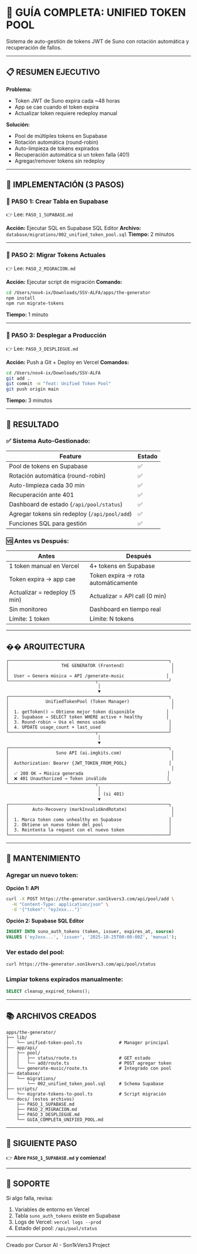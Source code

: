 # 🎯 GUÍA COMPLETA: UNIFIED TOKEN POOL

Sistema de auto-gestión de tokens JWT de Suno con rotación automática y recuperación de fallos.

---

## 📋 RESUMEN EJECUTIVO

**Problema:**
- Token JWT de Suno expira cada ~48 horas
- App se cae cuando el token expira
- Actualizar token requiere redeploy manual

**Solución:**
- Pool de múltiples tokens en Supabase
- Rotación automática (round-robin)
- Auto-limpieza de tokens expirados
- Recuperación automática si un token falla (401)
- Agregar/remover tokens sin redeploy

---

## 🚀 IMPLEMENTACIÓN (3 PASOS)

### 📍 PASO 1: Crear Tabla en Supabase
👉 Lee: `PASO_1_SUPABASE.md`

**Acción:** Ejecutar SQL en Supabase SQL Editor
**Archivo:** `database/migrations/002_unified_token_pool.sql`
**Tiempo:** 2 minutos

---

### 📍 PASO 2: Migrar Tokens Actuales
👉 Lee: `PASO_2_MIGRACION.md`

**Acción:** Ejecutar script de migración
**Comando:**
```bash
cd /Users/nov4-ix/Downloads/SSV-ALFA/apps/the-generator
npm install
npm run migrate-tokens
```
**Tiempo:** 1 minuto

---

### 📍 PASO 3: Desplegar a Producción
👉 Lee: `PASO_3_DESPLIEGUE.md`

**Acción:** Push a Git + Deploy en Vercel
**Comandos:**
```bash
cd /Users/nov4-ix/Downloads/SSV-ALFA
git add .
git commit -m "feat: Unified Token Pool"
git push origin main
```
**Tiempo:** 3 minutos

---

## 🎉 RESULTADO

### ✅ Sistema Auto-Gestionado:

| Feature | Estado |
|---------|--------|
| Pool de tokens en Supabase | ✅ |
| Rotación automática (round-robin) | ✅ |
| Auto-limpieza cada 30 min | ✅ |
| Recuperación ante 401 | ✅ |
| Dashboard de estado (`/api/pool/status`) | ✅ |
| Agregar tokens sin redeploy (`/api/pool/add`) | ✅ |
| Funciones SQL para gestión | ✅ |

### 🆚 Antes vs Después:

| Antes | Después |
|-------|---------|
| 1 token manual en Vercel | 4+ tokens en Supabase |
| Token expira → app cae | Token expira → rota automáticamente |
| Actualizar = redeploy (5 min) | Actualizar = API call (0 min) |
| Sin monitoreo | Dashboard en tiempo real |
| Límite: 1 token | Límite: N tokens |

---

## �� ARQUITECTURA

```
┌─────────────────────────────────────────────────────────────┐
│                    THE GENERATOR (Frontend)                  │
│                                                              │
│  User → Genera música → API /generate-music                │
└─────────────────────────────────┬───────────────────────────┘
                                   │
                                   ▼
┌─────────────────────────────────────────────────────────────┐
│              UnifiedTokenPool (Token Manager)                │
│                                                              │
│  1. getToken() → Obtiene mejor token disponible            │
│  2. Supabase → SELECT token WHERE active + healthy         │
│  3. Round-robin → Usa el menos usado                        │
│  4. UPDATE usage_count + last_used                          │
└─────────────────────────────────┬───────────────────────────┘
                                   │
                                   ▼
┌─────────────────────────────────────────────────────────────┐
│                  Suno API (ai.imgkits.com)                   │
│                                                              │
│  Authorization: Bearer {JWT_TOKEN_FROM_POOL}                │
│                                                              │
│  ✅ 200 OK → Música generada                                │
│  ❌ 401 Unauthorized → Token inválido                       │
└─────────────────────────────────┬───────────────────────────┘
                                   │
                                   │ (si 401)
                                   ▼
┌─────────────────────────────────────────────────────────────┐
│         Auto-Recovery (markInvalidAndRotate)                 │
│                                                              │
│  1. Marca token como unhealthy en Supabase                  │
│  2. Obtiene un nuevo token del pool                         │
│  3. Reintenta la request con el nuevo token                 │
└─────────────────────────────────────────────────────────────┘
```

---

## 🔧 MANTENIMIENTO

### Agregar un nuevo token:

**Opción 1: API**
```bash
curl -X POST https://the-generator.son1kvers3.com/api/pool/add \
  -H "Content-Type: application/json" \
  -d '{"token": "eyJxxx..."}'
```

**Opción 2: Supabase SQL Editor**
```sql
INSERT INTO suno_auth_tokens (token, issuer, expires_at, source)
VALUES ('eyJxxx...', 'issuer', '2025-10-25T00:00:00Z', 'manual');
```

### Ver estado del pool:

```bash
curl https://the-generator.son1kvers3.com/api/pool/status
```

### Limpiar tokens expirados manualmente:

```sql
SELECT cleanup_expired_tokens();
```

---

## 📚 ARCHIVOS CREADOS

```
apps/the-generator/
├── lib/
│   └── unified-token-pool.ts              # Manager principal
├── app/api/
│   ├── pool/
│   │   ├── status/route.ts                # GET estado
│   │   └── add/route.ts                   # POST agregar token
│   └── generate-music/route.ts            # Integrado con pool
├── database/
│   └── migrations/
│       └── 002_unified_token_pool.sql     # Schema Supabase
├── scripts/
│   └── migrate-tokens-to-pool.ts          # Script migración
└── docs/ (estos archivos)
    ├── PASO_1_SUPABASE.md
    ├── PASO_2_MIGRACION.md
    ├── PASO_3_DESPLIEGUE.md
    └── GUIA_COMPLETA_UNIFIED_POOL.md
```

---

## 🎯 SIGUIENTE PASO

👉 **Abre `PASO_1_SUPABASE.md` y comienza!**

---

## 💬 SOPORTE

Si algo falla, revisa:
1. Variables de entorno en Vercel
2. Tabla `suno_auth_tokens` existe en Supabase
3. Logs de Vercel: `vercel logs --prod`
4. Estado del pool: `/api/pool/status`

---

Creado por Cursor AI - Son1kVers3 Project
